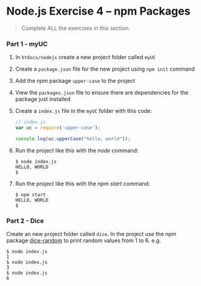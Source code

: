 # Node.js Exercise 4 – npm Packages
		
> Complete ALL the exercises in this section.

<!-- ## Fetch latest Repository Branch

```
$ cd /DRIVE/xampp/htdocs/nodejs
$ git pull --no-edit https://github.com/noucampdotorgSSAD2019/nodejs.git latest
$ git status

``` -->

### Part 1 - myUC

1.	In ``htdocs/nodejs`` create a new project folder called ``myUC``

1.	Create a ``package.json`` file for the new project using ``npm init`` command

1.	Add the *npm* package ``upper-case`` to the project

1.	View the ``packages.json`` file to ensure there are dependencies for the package just installed

1.  Create a ``index.js`` file in the ``myUC`` folder with this code:

    ```javascript
    // index.js
    var uc = require('upper-case');

    console.log(uc.upperCase("hello, world"));
    ```

1.  Run the project like this with the *node* command:

    ```
    $ node index.js
    HELLO, WORLD
    $
    ```

1.  Run the project like this with the *npm start* command:

    ```
    $ npm start
    HELLO, WORLD
    $
    ```

### Part 2 - Dice

Create an new project folder called `dice`.  In the project use the npm package [dice-random](https://www.npmjs.com/package/dice-random) to print random values from 1 to 6.  e.g.

```
$ node index.js
1
$ node index.js
3
$ node index.js
6
```